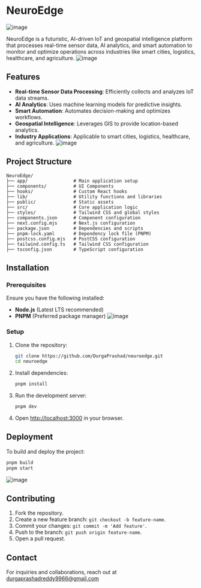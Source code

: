 # NeuroEdge
![image](https://github.com/user-attachments/assets/ec0a4968-8521-435d-91cf-030780815b12)

NeuroEdge is a futuristic, AI-driven IoT and geospatial intelligence platform that processes real-time sensor data, AI analytics, and smart automation to monitor and optimize operations across industries like smart cities, logistics, healthcare, and agriculture.
![image](https://github.com/user-attachments/assets/6cc86da2-4764-4054-b93c-33dd36abdec1)

## Features
- **Real-time Sensor Data Processing**: Efficiently collects and analyzes IoT data streams.
- **AI Analytics**: Uses machine learning models for predictive insights.
- **Smart Automation**: Automates decision-making and optimizes workflows.
- **Geospatial Intelligence**: Leverages GIS to provide location-based analytics.
- **Industry Applications**: Applicable to smart cities, logistics, healthcare, and agriculture.
![image](https://github.com/user-attachments/assets/0f5086a8-78a2-43e7-8fa6-eb8374b24825)

## Project Structure
```
NeuroEdge/
├── app/                 # Main application setup
├── components/          # UI Components
├── hooks/               # Custom React hooks
├── lib/                 # Utility functions and libraries
├── public/              # Static assets
├── src/                 # Core application logic
├── styles/              # Tailwind CSS and global styles
├── components.json      # Component configuration
├── next.config.mjs      # Next.js configuration
├── package.json         # Dependencies and scripts
├── pnpm-lock.yaml       # Dependency lock file (PNPM)
├── postcss.config.mjs   # PostCSS configuration
├── tailwind.config.ts   # Tailwind CSS configuration
├── tsconfig.json        # TypeScript configuration
```

## Installation
### Prerequisites
Ensure you have the following installed:
- **Node.js** (Latest LTS recommended)
- **PNPM** (Preferred package manager)
![image](https://github.com/user-attachments/assets/56a03f3e-6434-4bdd-9794-3fea83336917)

### Setup
1. Clone the repository:
   ```sh
   git clone https://github.com/DurgaPrashad/neuroedge.git
   cd neuroedge
   ```
2. Install dependencies:
   ```sh
   pnpm install
   ```
3. Run the development server:
   ```sh
   pnpm dev
   ```
4. Open [http://localhost:3000](http://localhost:3000) in your browser.

## Deployment
To build and deploy the project:
```sh
pnpm build
pnpm start
```
![image](https://github.com/user-attachments/assets/828f565b-8f3e-4c14-898e-579ce6520951)


## Contributing
1. Fork the repository.
2. Create a new feature branch: `git checkout -b feature-name`.
3. Commit your changes: `git commit -m 'Add feature'`.
4. Push to the branch: `git push origin feature-name`.
5. Open a pull request.



## Contact
For inquiries and collaborations, reach out at durgaprashadreddy9966@gmail.com

